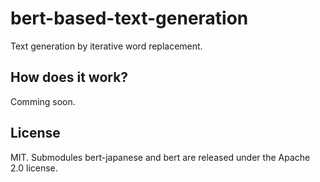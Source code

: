 # bert-based-text-generation
Text generation by iterative word replacement.

## How does it work?
Comming soon.

## License
MIT.
Submodules bert-japanese and bert are released under the Apache 2.0 license.
